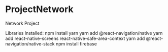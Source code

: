 # ProjectNetwork
Network Project

Libraries Installed:
npm install yarn
yarn add @react-navigation/native
yarn add react-native-screens react-native-safe-area-context
yarn add @react-navigation/native-stack
npm install firebase
